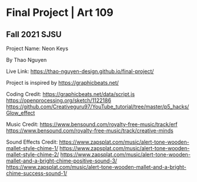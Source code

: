# Final Project | Art 109 
Fall 2021 SJSU
------------------

Project Name: Neon Keys

By Thao Nguyen

Live Link: https://thao-nguyen-design.github.io/final-project/

Project is inspired by https://graphicbeats.net/

Coding Credit:
https://graphicbeats.net/data/script.js
https://openprocessing.org/sketch/1122186
https://github.com/Creativeguru97/YouTube_tutorial/tree/master/p5_hacks/Glow_effect

Music Credit:
https://www.bensound.com/royalty-free-music/track/erf
https://www.bensound.com/royalty-free-music/track/creative-minds

Sound Effects Credit:
https://www.zapsplat.com/music/alert-tone-wooden-mallet-style-chime-1/
https://www.zapsplat.com/music/alert-tone-wooden-mallet-style-chime-2/
https://www.zapsplat.com/music/alert-tone-wooden-mallet-and-a-bright-chime-positive-sound-3/
https://www.zapsplat.com/music/alert-tone-wooden-mallet-and-a-bright-chime-success-sound-1/
